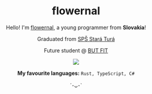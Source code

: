 <div align="center">
  <h1>flowernal</h1>
  <p>Hello! I'm <a href="https://flowernal.dev">flowernal</a>, a young programmer from <b>Slovakia</b>!</p>
  <p>Graduated from <a href="http://www.sosst.sk/zsse/">SPŠ Stará Turá</a></p>
  <p>Future student @ <a href="https://www.fit.vut.cz/.en">BUT FIT</a></p>
  
  <img src="https://pbs.twimg.com/media/E4qh2ezX0AMUZIb.png" />
  
  <p><b>My favourite languages:</b> <code>Rust, TypeScript, C#</code></p>
  
  <footer>´･ᴗ･`</footer>
</div>
